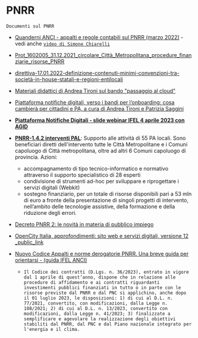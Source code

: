 # PNRR
`Documenti sul PNRR`

- [Quanderni ANCI - appalti e regole contabili sul PNRR (marzo 2022)](https://docs.google.com/viewer?url=https://github.com/UO-TransizioneDigitaleComunePalermo/pnrr/raw/main/ANCI-appalti-regolecontabili-PNRR-marzo_2022.pdf) - vedi anche [`video di Simone Chiarelli`](https://youtu.be/H0P8ij51lW4)
- [Prot_1602005_31.12.2021_circolare_Città_Metropolitana_procedure_finanziarie_risorse_PNRR](https://docs.google.com/viewer?url=https://github.com/UO-TransizioneDigitaleComunePalermo/pnrr/raw/main/Prot_1602005_31.12.2021_circolare_Citt%C3%A0_Metropolitana_procedure_finanziarie_risorse_PNRR.pdf)
- [direttiva-17.01.2022-definizione-contenuti-minimi-convenzioni-tra-società-in-house-statali-e-regioni-entilocali](https://docs.google.com/viewer?url=https://github.com/UO-TransizioneDigitaleComunePalermo/pnrr/raw/main/direttiva-17.01.2022-definizione-contenuti-minimi-convenzioni-tra-societ%C3%A0-in-house-statali-e-regioni-entilocali.pdf)
- [Materiali didattici di Andrea Tironi sul bando "passaggio al cloud"](https://docs.google.com/viewer?url=https://github.com/UO-TransizioneDigitaleComunePalermo/pnrr/raw/main/materiali-didattici-PNRR-missione1/Andrea_Tironi-PNRR_Focus_Passaggio_al_cloud_%20scopriamo_gli%20avvisi_multimisura_mag-2022.pdf)
- [Piattaforma notifiche digitali, verso i bandi per l’onboarding: cosa cambierà per cittadini e PA, a cura di Andrea Tironi e Patrizia Saggini](https://www.agendadigitale.eu/cittadinanza-digitale/piattaforma-notifiche-digitali-verso-i-bandi-per-lonboarding-cosa-cambiera-per-cittadini-e-pa/)
- [**Piattaforma Notifiche Digitali - slide webinar IFEL 4 aprile 2023 con AGID**](https://docs.google.com/viewer?url=https://github.com/UO-TransizioneDigitaleComunePalermo/pnrr/raw/main/Piattaforma_Notifiche_Digitali/IFEL-slide-Piattaforma-Notifiche-Digitali-edizione_aprile_2023.pdf)
- [**PNRR-1.4.2 interventi PAL**](https://docs.google.com/viewer?url=https://github.com/UO-TransizioneDigitaleComunePalermo/pnrr/raw/main/materiali-didattici-PNRR-missione1/PNRR-1.4.2%20interventi%20PAL_Incontro%20ANCI.PDF): Supporto alle attività di 55 PA locali. Sono beneficiari diretti dell'intervento tutte le Città Metropolitane e i Comuni capoluogo di Città metropolitana, oltre ad altri 6 Comuni capoluogo di provincia. Azioni:
   - accompagnamento di tipo tecnico-informatico e normativo attraverso il supporto specialistico di 28 esperti
   - condivisione di strumenti ad-hoc per sviluppare e riprogettare i servizi digitali (Webkit) 
   - sostegno finanziario, per un totale di risorse disponibili pari a 53 mln di euro a fronte della presentazione di singoli progetti di intervento, nell’ambito delle tecnologie assistive, della formazione e della riduzione degli errori.
   
- [Decreto PNRR 2: le novità in materia di pubblico impiego](https://docs.google.com/viewer?url=https://github.com/UO-TransizioneDigitaleComunePalermo/pnrr/raw/main/novita-in-materia-di-pubblico-impiego-nov_2022/Decreto_PNRR_2__le_novita_in_materia_di_pubblico_impiego-novembre-2022.pdf)
- [OpenCity Italia, approfondimenti: sito web e servizi digitali, versione 12 _public_link](https://docs.google.com/viewer?url=https://github.com/UO-TransizioneDigitaleComunePalermo/pnrr/raw/main/OpenCityItalia_approfondimenti_sito-web-e-servizi-digitali_versione-12_public_link.pdf)
- [Nuovo Codice Appalti e norme derogatorie PNRR. Una breve guida per orientarsi - (guida IFEL ANCI)](https://www.fondazioneifel.it/documenti-e-pubblicazioni/item/download/5914_13541366d2794018245db68f9776ee3e)
  - `Il Codice dei contratti (D.Lgs. n. 36/2023), entrato in vigore dal 1 aprile di quest’anno, dispone che in relazione alle procedure di affidamento e ai contratti riguardanti investimenti pubblici finanziati in tutto o in parte con le risorse previste dal PNRR e dal PNC si applichino, anche dopo il 01 luglio 2023, le disposizioni: 1) di cui al D.L. n. 77/2021, convertito, con modificazioni, dalla Legge n. 108/2021; 2) di cui al D.L. n. 13/2023, convertito con modificazioni, dalla Legge n. 41/2023; 3) finalizzate a semplificare e agevolare la realizzazione degli obiettivi stabiliti dal PNRR, dal PNC e dal Piano nazionale integrato per l'energia e il clima.`
